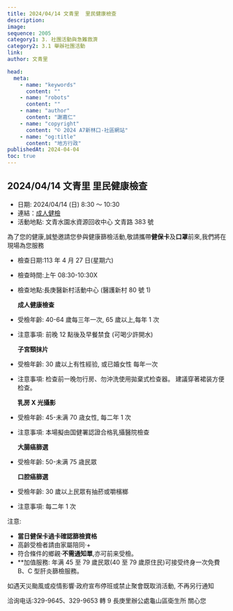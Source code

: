 ```yaml
---
title: 2024/04/14 文青里  里民健康檢查
description:
image:
sequence: 2005
category1: 3. 社團活動與急難救濟
category2: 3.1 舉辦社團活動
link:
author: 文青里

head:
  meta:
    - name: "keywords"
      content: ""
    - name: "robots"
      content: ""
    - name: "author"
      content: "謝嘉仁"
    - name: "copyright"
      content: "© 2024 A7新林口-社區網站"
    - name: "og:title"
      content: "地方行政"
publishedAt: 2024-04-04
toc: true
---
```


## 2024/04/14 文青里 里民健康檢查

- 日期: 2024/04/14 (日) 8:30 ～ 10:30
- 連結：<a href="https://www.facebook.com/groups/a7.home.tw/permalink/7500017826703852/">成人健檢</a>
- 活動地點: 文青水園水資源回收中心 文青路 383 號

為了您的健康,誠墊邀請您參與健康篩檢活動,敬請攜帶**健保卡**及**口罩**前來,我們將在現場為您服務

- 檢查日期:113 年 4 月 27 日(星期六)
- 檢查時間:上午 08:30-10:30X
- 檢查地點:長庚醫新村活動中心 (醫護新村 80 號 1)

  **成人健康檢查**

- 受檢年齡: 40-64 歲每三年一次, 65 歲以上,每年 1 次
- 注意事項: 前晚 12 點後及早餐禁食 (可喝少許開水)

  **子宮頸抹片**

- 受檢年齡: 30 歲以上有性經验, 或已婚女性 每年一次
- 注意事項: 检查前一晚勿行房、勿沖洗使用拋棄式检查器。 建議穿著裙装方便检查。

  **乳房 X 光攝影**

- 受檢年齡: 45-未满 70 歳女性, 每二年 1 次
- 注意事項: 本場擬由国健署認證合格乳攝醫院檢查

  **大腸癌篩選**

- 受檢年齡: 50-未满 75 歳民眾

  **口腔癌篩選**

- 受檢年齡: 30 歲以上民眾有抽菸或嚼檳榔
- 注意事項: 每二年 1 次

注意:

- **當日健保卡過卡確認篩檢資格**
- 高齡受檢者請由家屬陪同·+
- 符合條件的鄉親·**不需通知單**,亦可前来受檢。
- \*\*加值服務: 年满 45 至 79 歲民眾(40 至 79 歲原住民)可接受终身一次免費 B、C 型肝炎篩檢服務。

如遇天災颱風或疫情影響·政府宣布停班或禁止聚會既取消活動, 不再另行通知

洽询电话:329-9645、329-9653 轉 9
長庚里辦公處龜山區衛生所 關心您
